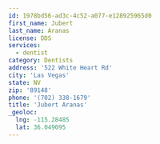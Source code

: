 ```yaml
---
id: 1978bd56-ad3c-4c52-a077-e128925965d0
first_name: Jubert
last_name: Aranas
license: DDS
services:
  - dentist
category: Dentists
address: '522 White Heart Rd'
city: 'Las Vegas'
state: NV
zip: '89148'
phone: '(702) 338-1679'
title: 'Jubert Aranas'
_geoloc:
  lng: -115.28485
  lat: 36.049095
---
```

